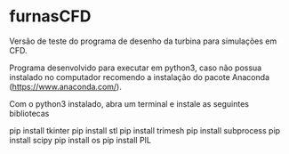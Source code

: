 # furnasCFD

Versão de teste do programa de desenho da turbina para simulações em CFD.

Programa desenvolvido para executar em python3, caso não possua instalado no computador recomendo a instalação do pacote Anaconda (https://www.anaconda.com/).

Com o python3 instalado, abra um terminal e instale as seguintes bibliotecas 

pip install tkinter
pip install stl
pip install trimesh
pip install subprocess
pip install scipy
pip install os
pip install PIL


